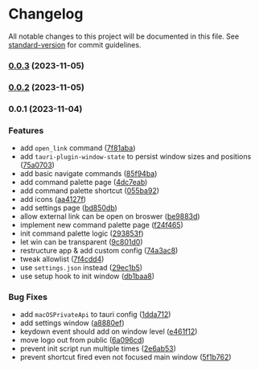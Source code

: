 # Changelog

All notable changes to this project will be documented in this file. See [standard-version](https://github.com/conventional-changelog/standard-version) for commit guidelines.

### [0.0.3](https://github.com/EastSun5566/hackdesk/compare/v0.0.2...v0.0.3) (2023-11-05)

### [0.0.2](https://github.com/EastSun5566/hackdesk/compare/v0.0.1...v0.0.2) (2023-11-05)

### 0.0.1 (2023-11-04)


### Features

* add `open_link` command ([7f81aba](https://github.com/EastSun5566/hackdesk/commit/7f81aba7ece4081b572a439bc35d78669a46a657))
* add `tauri-plugin-window-state` to persist window sizes and positions ([75a0703](https://github.com/EastSun5566/hackdesk/commit/75a07034f3ec9d857b5b372d3335e6a0dada3397))
* add basic navigate commands ([85f94ba](https://github.com/EastSun5566/hackdesk/commit/85f94ba23cd77e8fbc94a831e026b15c57bf8d4d))
* add command palette page ([4dc7eab](https://github.com/EastSun5566/hackdesk/commit/4dc7eabb4370da1d5a67c788148888ad914e98f4))
* add command palette shortcut ([055ba92](https://github.com/EastSun5566/hackdesk/commit/055ba92b0f750f294d616bebec6a690429097366))
* add icons ([aa4127f](https://github.com/EastSun5566/hackdesk/commit/aa4127f39ef92a5c66a236037c59ef6f36f05e6d))
* add settings page ([bd850db](https://github.com/EastSun5566/hackdesk/commit/bd850dbc1fdc54376416681d0530fa5d4fdb93da))
* allow external link can be open on broswer ([be9883d](https://github.com/EastSun5566/hackdesk/commit/be9883da777f68051d3e1723fdb1db88b5ce0d61))
* implement new command palette page ([f24f465](https://github.com/EastSun5566/hackdesk/commit/f24f4652115b8f691e779aa2f604fc461bac0e58))
* init command palette logic ([293853f](https://github.com/EastSun5566/hackdesk/commit/293853fa2d46f363ab10cbf27dc604b6f91992ea))
* let win can be transparent ([9c801d0](https://github.com/EastSun5566/hackdesk/commit/9c801d0812167f83023e749965cc2994e9597d1a))
* restructure app & add custom config ([74a3ac8](https://github.com/EastSun5566/hackdesk/commit/74a3ac8d939958f575c969627da46246255a98a5))
* tweak allowlist ([7f4cdd4](https://github.com/EastSun5566/hackdesk/commit/7f4cdd402e7663ce49d93a39caef03781c8302e6))
* use `settings.json` instead ([29ec1b5](https://github.com/EastSun5566/hackdesk/commit/29ec1b577677a5746c438280280f9e7e9255704d))
* use setup hook to init window ([db1baa8](https://github.com/EastSun5566/hackdesk/commit/db1baa852470658af56b64b6363dbba8597113dd))


### Bug Fixes

* add `macOSPrivateApi` to tauri config ([1dda712](https://github.com/EastSun5566/hackdesk/commit/1dda712a699b49d212d6166cb98617beadd324a2))
* add settings window ([a8880ef](https://github.com/EastSun5566/hackdesk/commit/a8880efba73c8dd4e6e4ba055667b80dc16dc87e))
* keydown event should add on window level ([e461f12](https://github.com/EastSun5566/hackdesk/commit/e461f121a9b49a8bdf6af4834ae5c0d6f4b1bef3))
* move logo out from public ([6a096cd](https://github.com/EastSun5566/hackdesk/commit/6a096cd0f053690a09e9f9d411f59e117d90853f))
* prevent init script run multiple times ([2e6ab53](https://github.com/EastSun5566/hackdesk/commit/2e6ab53159453fdc1c2bf7415354096df0ee2601))
* prevent shortcut fired even not focused main window ([5f1b762](https://github.com/EastSun5566/hackdesk/commit/5f1b7624164dabd392dc71624c01c9d52afd0e67))
